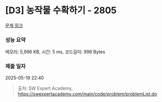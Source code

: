 # [D3] 농작물 수확하기 - 2805 

[문제 링크](https://swexpertacademy.com/main/code/problem/problemDetail.do?contestProbId=AV7GLXqKAWYDFAXB) 

### 성능 요약

메모리: 5,996 KB, 시간: 5 ms, 코드길이: 996 Bytes

### 제출 일자

2025-05-19 22:40



> 출처: SW Expert Academy, https://swexpertacademy.com/main/code/problem/problemList.do